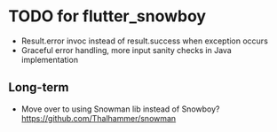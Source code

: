 # TODO for flutter_snowboy

* Result.error invoc instead of result.success when exception occurs
* Graceful error handling, more input sanity checks in Java implementation

## Long-term

* Move over to using Snowman lib instead of Snowboy? https://github.com/Thalhammer/snowman

